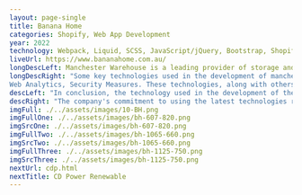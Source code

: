 ```yaml
---
layout: page-single
title: Banana Home
categories: Shopify, Web App Development
year: 2022
technology: Webpack, Liquid, SCSS, JavaScript/jQuery, Bootstrap, Shopify
liveUrl: https://www.bananahome.com.au/
longDescLeft: Manchester Warehouse is a leading provider of storage and distribution services, serving customers in Australia and around the world. The company's website, manchesterwarehouse.com.au, is built using cutting-edge technology that enables customers to access information about the company's services, place orders, and track shipments easily and efficiently.
longDescRight: "Some key technologies used in the development of manchesterwarehouse.com.au include: Content Management System (CMS), E-commerce Platform, Responsive Web Design (RWD), Search Engine Optimization (SEO),
Web Analytics, Security Measures. These technologies, along with others, help to ensure that manchesterwarehouse.com.au provides customers with an effective, efficient and secure online experience."
descLeft: "In conclusion, the technology used in the development of the Manchester Warehouse website, manchesterwarehouse.com.au, plays a critical role in ensuring that customers have access to a seamless and efficient online experience. The website is designed to be mobile-friendly, secure, and easy to use, with features such as a robust e-commerce platform, search engine optimization, and web analytics that help to enhance the customer experience."
descRight: "The company's commitment to using the latest technologies reflects its dedication to providing its customers with the best possible service and support. With its focus on innovation and customer satisfaction, Manchester Warehouse is poised for continued success in the future."
imgFull: ./../assets/images/10-BH.png
imgFullOne: ./../assets/images/bh-607-820.png
imgSrcOne: ./../assets/images/bh-607-820.png
imgFullTwo: ./../assets/images/bh-1065-660.png
imgSrcTwo: ./../assets/images/bh-1065-660.png
imgFullThree: ./../assets/images/bh-1125-750.png
imgSrcThree: ./../assets/images/bh-1125-750.png
nextUrl: cdp.html
nextTitle: CD Power Renewable
---
```

